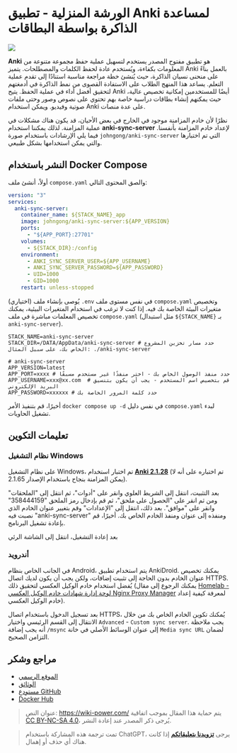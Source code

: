 # الورشة المنزلية - تطبيق Anki لمساعدة الذاكرة بواسطة البطاقات

![](https://media.wiki-power.com/img/202306191745527.png)

**Anki** هو تطبيق مفتوح المصدر يستخدم لتسهيل عملية حفظ مجموعة متنوعة من المعلومات بكفاءة، ويُستخدم عادة لحفظ الكلمات والمصطلحات. يتميز Anki بالعمل بناءً على منحنى نسيان الذاكرة، حيث يُنشئ خطة مراجعة مناسبة استنادًا إلى تقدم عملية التعلم. يساعد هذا المنهج الطلاب على الاستفادة القصوى من نمط الذاكرة في أدمغتهم لتحقيق أفضل أداء في عملية الحفظ. يتيح Anki أيضًا للمستخدمين إمكانية تخصيص عالية، حيث يمكنهم إنشاء بطاقات دراسية خاصة بهم تحتوي على نصوص وصور وحتى ملفات صوتية وفيديو. ويمكن استخدام Anki على عدة منصات.

نظرًا لأن خادم المزامنة موجود في الخارج في بعض الأحيان، قد يكون هناك مشكلات في عملية المزامنة. لذلك يمكننا استخدام **anki-sync-server** لإعداد خادم المزامنة بأنفسنا. فيما يلي الإرشادات باستخدام صورة `johngong/anki-sync-server` التي تم اختبارها والتي يمكن استخدامها بشكل طبيعي.

## النشر باستخدام Docker Compose

أولاً، أنشئ ملف `compose.yaml` والصق المحتوى التالي:

```yaml title="compose.yaml"
version: "3"
services:
  anki-sync-server:
    container_name: ${STACK_NAME}_app
    image: johngong/anki-sync-server:${APP_VERSION}
    ports:
      - "${APP_PORT}:27701"
    volumes:
      - ${STACK_DIR}:/config
    environment:
      - ANKI_SYNC_SERVER_USER=${APP_USERNAME}
      - ANKI_SYNC_SERVER_PASSWORD=${APP_PASSWORD}
      - UID=1000
      - GID=1000
    restart: unless-stopped
```

(اختياري) يُوصى بإنشاء ملف `.env` في نفس مستوى ملف `compose.yaml` وتخصيص متغيرات البيئة الخاصة بك فيه. إذا كنت لا ترغب في استخدام المتغيرات البيئية، يمكنك تخصيص المعلمات مباشرة في ملف `compose.yaml` (مثل استبدال `${STACK_NAME}` بـ `anki-sync-server`).

```dotenv title=".env"
STACK_NAME=anki-sync-server
STACK_DIR=/DATA/AppData/anki-sync-server # حدد مسار تخزين المشروع الخاص بك، على سبيل المثال: ./anki-sync-server

# anki-sync-server
APP_VERSION=latest
APP_PORT=xxxx # حدد منفذ الوصول الخاص بك - اختر منفذًا غير مستخدم مسبقًا
APP_USERNAME=xxx@xx.com  # قم بتخصيص اسم المستخدم - يجب أن يكون بتنسيق البريد الإلكتروني
APP_PASSWORD=xxxxxx # حدد كلمة المرور الخاصة بك
```

أخيرًا، قم بتنفيذ الأمر `docker compose up -d` في نفس دليل `compose.yaml` لبدء تشغيل الحاويات.

## تعليمات التكوين

### نظام التشغيل Windows

على نظام التشغيل Windows، تم اختبار استخدام [**Anki 2.1.28**](https://github.com/ankitects/anki/releases/download/2.1.28/anki-2.1.28-windows.exe) (تم اختباره على أنه لا يمكن المزامنة بنجاح باستخدام الإصدار 2.1.65).

بعد التثبيت، انتقل إلى الشريط العلوي وانقر على "أدوات"، ثم انتقل إلى "الملحقات" ومن ثم انقر على "الحصول على ملحق"، ثم قم بإدخال رمز الملحق "358444159" وانقر على "موافق". بعد ذلك، انتقل إلى "الإعدادات" وقم بتغيير عنوان الخادم الذي نصبت فيه "anki-sync-server" ومنفذه إلى عنوان ومنفذ الخادم الخاص بك. أخيرًا، قم بإعادة تشغيل البرنامج.

بعد إعادة التشغيل، انتقل إلى الشاشة الرئي

### أندرويد

في الجانب الخاص بنظام Android، يتم استخدام تطبيق AnkiDroid. يمكنك تخصيص عنوان الخادم بدون الحاجة إلى تثبيت إضافات، ولكن يجب أن يكون لديك اتصال HTTPS. يُفضل استخدام خادم الوكيل العكسي لتحقيق ذلك (يمكنك الرجوع إلى مقال [Homelab - لوحة إدارة شهادات خادم الوكيل العكسي Nginx Proxy Manager](https://wiki-power.com/Homelab-%E5%8F%8D%E4%BB%A3%E8%AF%81%E4%B9%A6%E7%AE%A1%E7%90%86%E9%9D%A2%E6%9D%BFNginxProxyManager/) لمعرفة كيفية إعداد خادم الوكيل العكسي).

بعد تسجيل الدخول باستخدام اتصال HTTPS، يُمكنك تكوين الخادم الخاص بك من خلال الانتقال إلى القسم الرئيسي واختيار `Advanced` - `Custom sync server`. يجب ملاحظة أنه يجب إضافة `/msync` إلى عنوان الوسائط الأصلي في خانة `Media sync URL` لضمان التزامن الصحيح.

## مراجع وشكر

- [الموقع الرسمي](https://apps.ankiweb.net/)
- [الوثائق](https://www.navidrome.org/docs/installation/docker/)
- [مستودع GitHub](https://github.com/ankicommunity/anki-sync-server)
- [Docker Hub](https://hub.docker.com/r/johngong/anki-sync-server)

> عنوان النص: <https://wiki-power.com/>
> يتم حماية هذا المقال بموجب اتفاقية [CC BY-NC-SA 4.0](https://creativecommons.org/licenses/by/4.0/deed.zh)، يُرجى ذكر المصدر عند إعادة النشر.

> تمت ترجمة هذه المشاركة باستخدام ChatGPT، يرجى [**تزويدنا بتعليقاتكم**](https://github.com/linyuxuanlin/Wiki_MkDocs/issues/new) إذا كانت هناك أي حذف أو إهمال.
